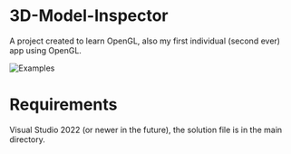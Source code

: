 # 3D-Model-Inspector
A project created to learn OpenGL, also my first individual (second ever) app using OpenGL.

![Examples](https://user-images.githubusercontent.com/72656547/146827046-ea573b27-2290-4369-b4eb-f0441efe4526.png)


# Requirements
Visual Studio 2022 (or newer in the future), the solution file is in the main directory.
